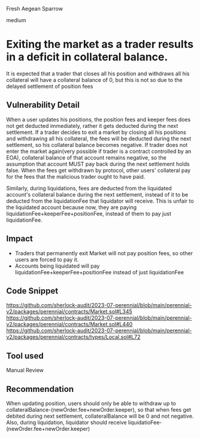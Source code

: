 Fresh Aegean Sparrow

medium

# Exiting the market as a trader results in a deficit in collateral balance.
It is expected that a trader that closes all his position and withdraws all his collateral will have a collateral balance of 0, but this is not so due to the delayed settlement of position fees

## Vulnerability Detail
When a user updates his positions, the position fees and keeper fees does not get deducted immediately, rather it gets deducted during the next settlement.
If a trader decides to exit a market by closing all his positions and withdrawing all his collateral, the fees will be deducted during the next settlement, so his collateral balance becomes negative.
If trader does not enter the market again(very possible if trader is a contract controlled by an EOA), collateral balance of that account remains negative, so the assumption that account MUST pay back during the next settlement holds false.
When the fees get withdrawn by protocol, other users' collateral pay for the fees that the malicious trader ought to have paid.

Similarly, during liquidations, fees are deducted from the liquidated account's collateral balance during the next settlement, instead of it to be deducted from the liquidationFee that liquidator will receive. This is unfair to the liquidated account because now, they are paying liquidationFee+keeperFee+positionFee, instead of them to pay just liquidationFee.

## Impact
- Traders that permanently exit Market will not pay position fees, so other users are forced to pay it.
- Accounts being liquidated will pay liquidationFee+keeperFee+positionFee instead of just liquidationFee

## Code Snippet
https://github.com/sherlock-audit/2023-07-perennial/blob/main/perennial-v2/packages/perennial/contracts/Market.sol#L345
https://github.com/sherlock-audit/2023-07-perennial/blob/main/perennial-v2/packages/perennial/contracts/Market.sol#L440
https://github.com/sherlock-audit/2023-07-perennial/blob/main/perennial-v2/packages/perennial/contracts/types/Local.sol#L72

## Tool used

Manual Review

## Recommendation
When updating position, users should only be able to withdraw up to collateralBalance-(newOrder.fee+newOrder.keeper), so that when fees get debited during next settlement, collateralBalance will be 0 and not negative.
Also, during liquidation, liquidator should receive liquidatioFee-(newOrder.fee+newOrder.keeper)